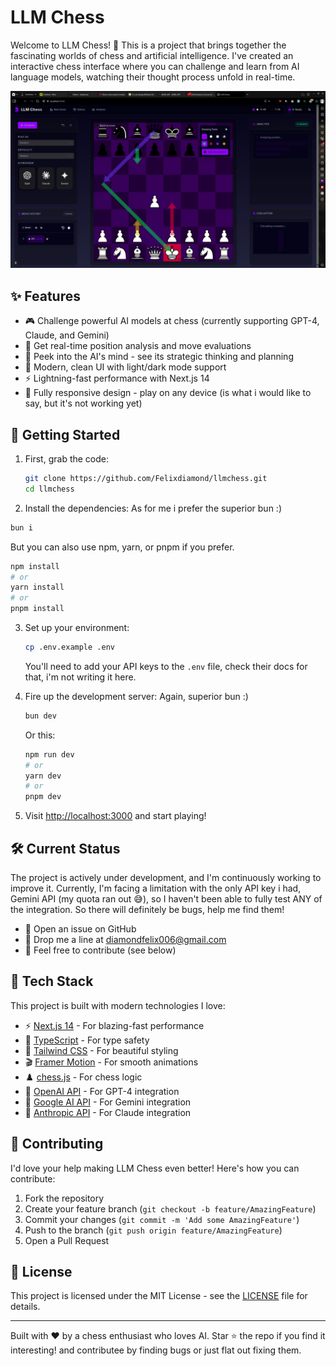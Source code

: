 # LLM Chess

Welcome to LLM Chess! 👋 This is a project that brings together the fascinating worlds of chess and artificial intelligence. I've created an interactive chess interface where you can challenge and learn from AI language models, watching their thought process unfold in real-time.

![LLM Chess Screenshot](screenshot.png)

## ✨ Features

- 🎮 Challenge powerful AI models at chess (currently supporting GPT-4, Claude, and Gemini)
- 🧠 Get real-time position analysis and move evaluations
- 💭 Peek into the AI's mind - see its strategic thinking and planning
- 🎨 Modern, clean UI with light/dark mode support
- ⚡ Lightning-fast performance with Next.js 14
- 📱 Fully responsive design - play on any device (is what i would like to say, but it's not working yet)

## 🚀 Getting Started

1. First, grab the code:

   ```bash
   git clone https://github.com/Felixdiamond/llmchess.git
   cd llmchess
   ```

2. Install the dependencies:
   As for me i prefer the superior bun :)

```bash
bun i
```

But you can also use npm, yarn, or pnpm if you prefer.

```bash
npm install
# or
yarn install
# or
pnpm install
```

3. Set up your environment:

   ```bash
   cp .env.example .env
   ```

   You'll need to add your API keys to the `.env` file, check their docs for that, i'm not writing it here.
4. Fire up the development server:
   Again, superior bun :)
   ```bash
   bun dev
   ```
   Or this:
   ```bash
   npm run dev
   # or
   yarn dev
   # or
   pnpm dev
   ```

5. Visit [http://localhost:3000](http://localhost:3000) and start playing!

## 🛠️ Current Status

The project is actively under development, and I'm continuously working to improve it. Currently, I'm facing a limitation with the only API key i had, Gemini API (my quota ran out 😅), so I haven't been able to fully test ANY of the integration. So there will definitely be bugs, help me find them!

- 🐛 Open an issue on GitHub
- 📧 Drop me a line at diamondfelix006@gmail.com
- 🤝 Feel free to contribute (see below)

## 🔧 Tech Stack

This project is built with modern technologies I love:

- ⚡ [Next.js 14](https://nextjs.org/) - For blazing-fast performance
- 📘 [TypeScript](https://www.typescriptlang.org/) - For type safety
- 🎨 [Tailwind CSS](https://tailwindcss.com/) - For beautiful styling
- 🎬 [Framer Motion](https://www.framer.com/motion/) - For smooth animations
- ♟️ [chess.js](https://github.com/jhlywa/chess.js) - For chess logic
- 🤖 [OpenAI API](https://platform.openai.com) - For GPT-4 integration
- 🧠 [Google AI API](https://ai.google.dev/) - For Gemini integration
- 🤖 [Anthropic API](https://docs.anthropic.com/) - For Claude integration

## 🤝 Contributing

I'd love your help making LLM Chess even better! Here's how you can contribute:

1. Fork the repository
2. Create your feature branch (`git checkout -b feature/AmazingFeature`)
3. Commit your changes (`git commit -m 'Add some AmazingFeature'`)
4. Push to the branch (`git push origin feature/AmazingFeature`)
5. Open a Pull Request

## 📄 License

This project is licensed under the MIT License - see the [LICENSE](LICENSE) file for details.

---

Built with ❤️ by a chess enthusiast who loves AI. Star ⭐ the repo if you find it interesting! and contributee by finding bugs or just flat out fixing them.
